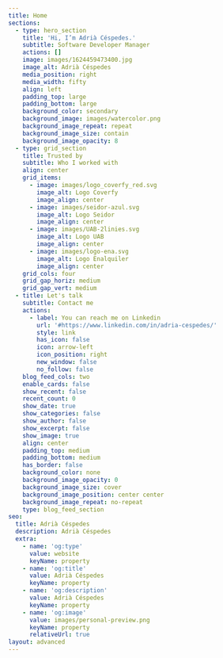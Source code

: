 ```yaml
---
title: Home
sections:
  - type: hero_section
    title: 'Hi, I’m Adrià Céspedes.'
    subtitle: Software Developer Manager
    actions: []
    image: images/1624459473400.jpg
    image_alt: Adrià Céspedes
    media_position: right
    media_width: fifty
    align: left
    padding_top: large
    padding_bottom: large
    background_color: secondary
    background_image: images/watercolor.png
    background_image_repeat: repeat
    background_image_size: contain
    background_image_opacity: 8
  - type: grid_section
    title: Trusted by
    subtitle: Who I worked with
    align: center
    grid_items:
      - image: images/logo_coverfy_red.svg
        image_alt: Logo Coverfy
        image_align: center
      - image: images/seidor-azul.svg
        image_alt: Logo Seidor
        image_align: center
      - image: images/UAB-2linies.svg
        image_alt: Logo UAB
        image_align: center
      - image: images/logo-ena.svg
        image_alt: Logo Enalquiler
        image_align: center
    grid_cols: four
    grid_gap_horiz: medium
    grid_gap_vert: medium
  - title: Let's talk
    subtitle: Contact me
    actions:
      - label: You can reach me on Linkedin
        url: '#https://www.linkedin.com/in/adria-cespedes/'
        style: link
        has_icon: false
        icon: arrow-left
        icon_position: right
        new_window: false
        no_follow: false
    blog_feed_cols: two
    enable_cards: false
    show_recent: false
    recent_count: 0
    show_date: true
    show_categories: false
    show_author: false
    show_excerpt: false
    show_image: true
    align: center
    padding_top: medium
    padding_bottom: medium
    has_border: false
    background_color: none
    background_image_opacity: 0
    background_image_size: cover
    background_image_position: center center
    background_image_repeat: no-repeat
    type: blog_feed_section
seo:
  title: Adrià Céspedes
  description: Adrià Céspedes
  extra:
    - name: 'og:type'
      value: website
      keyName: property
    - name: 'og:title'
      value: Adrià Céspedes
      keyName: property
    - name: 'og:description'
      value: Adrià Céspedes
      keyName: property
    - name: 'og:image'
      value: images/personal-preview.png
      keyName: property
      relativeUrl: true
layout: advanced
---
```

